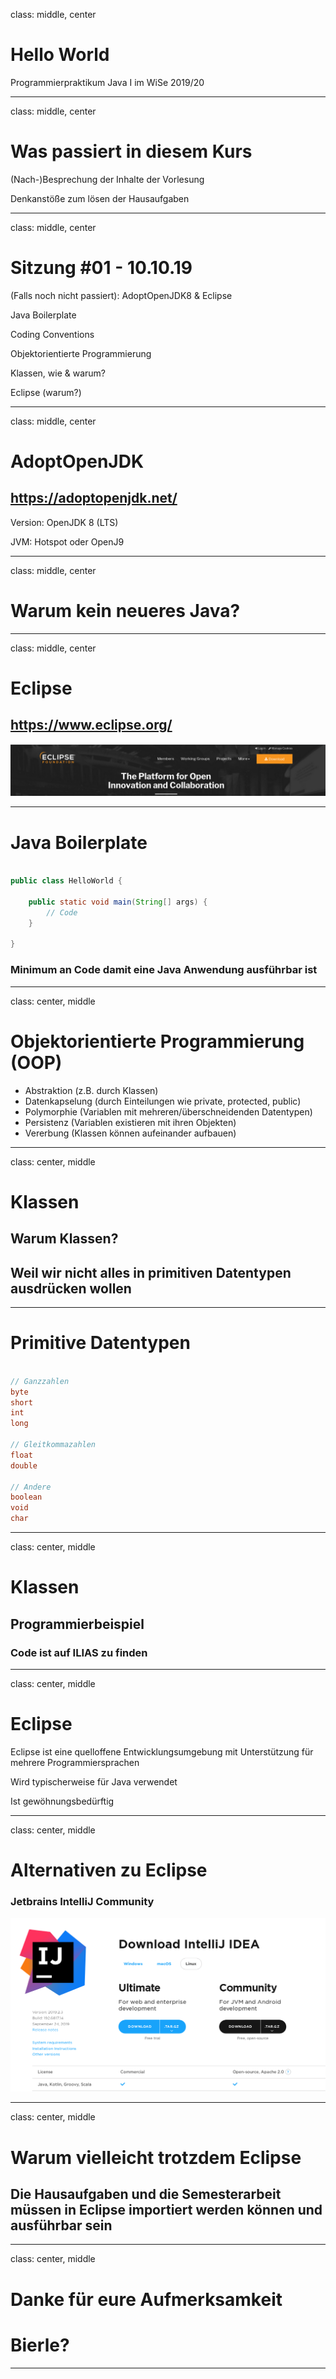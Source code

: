 class: middle, center

# Hello World

Programmierpraktikum Java I im WiSe 2019/20

---

class: middle, center

# Was passiert in diesem Kurs

(Nach-)Besprechung der Inhalte der Vorlesung

Denkanstöße zum lösen der Hausaufgaben

---

class: middle, center

# Sitzung #01 - 10.10.19

(Falls noch nicht passiert): AdoptOpenJDK8 & Eclipse

Java Boilerplate

Coding Conventions

Objektorientierte Programmierung

Klassen, wie & warum?

Eclipse (warum?)

---

class: middle, center

# AdoptOpenJDK

## https://adoptopenjdk.net/

Version: OpenJDK 8 (LTS)

JVM: Hotspot oder OpenJ9

---

class: middle, center

# Warum kein neueres Java?

---

class: middle, center

# Eclipse

## https://www.eclipse.org/

![EclipseDL](eclipsedl.png)

---

# Java Boilerplate

```java

public class HelloWorld {

    public static void main(String[] args) {
        // Code
    }

}
```

### Minimum an Code damit eine Java Anwendung ausführbar ist

---

class: center, middle

# Objektorientierte Programmierung (OOP)

- Abstraktion (z.B. durch Klassen)
- Datenkapselung (durch Einteilungen wie private, protected, public)
- Polymorphie (Variablen mit mehreren/überschneidenden Datentypen)
- Persistenz (Variablen existieren mit ihren Objekten)
- Vererbung (Klassen können aufeinander aufbauen)

---

class: center, middle

# Klassen

## Warum Klassen?

## Weil wir nicht alles in primitiven Datentypen ausdrücken wollen

---

# Primitive Datentypen

```java

// Ganzzahlen
byte
short
int
long

// Gleitkommazahlen
float
double

// Andere
boolean
void
char

```

---

class: center, middle

# Klassen

## Programmierbeispiel

### Code ist auf ILIAS zu finden

---

class: center, middle

# Eclipse

Eclipse ist eine quelloffene Entwicklungsumgebung mit Unterstützung für mehrere Programmiersprachen

Wird typischerweise für Java verwendet

Ist gewöhnungsbedürftig

---

class: center, middle

# Alternativen zu Eclipse

### Jetbrains IntelliJ Community

![IntelliJDL](intellijdl.png)

---

class: center, middle

# Warum vielleicht trotzdem Eclipse

## Die Hausaufgaben und die Semesterarbeit müssen in Eclipse importiert werden können und ausführbar sein

---

class: center, middle

# Danke für eure Aufmerksamkeit

# Bierle?

---
